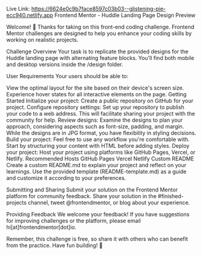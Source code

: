 Live Link: https://6624e0c9b7face8597c03b03--glistening-pie-ecc940.netlify.app
Frontend Mentor - Huddle Landing Page
Design Preview

Welcome! 👋 Thanks for taking on this front-end coding challenge. Frontend Mentor challenges are designed to help you enhance your coding skills by working on realistic projects.

Challenge Overview
Your task is to replicate the provided designs for the Huddle landing page with alternating feature blocks. You'll find both mobile and desktop versions inside the /design folder.

User Requirements
Your users should be able to:

View the optimal layout for the site based on their device's screen size.
Experience hover states for all interactive elements on the page.
Getting Started
Initialize your project: Create a public repository on GitHub for your project.
Configure repository settings: Set up your repository to publish your code to a web address. This will facilitate sharing your project with the community for help.
Review designs: Examine the designs to plan your approach, considering aspects such as font-size, padding, and margin. While the designs are in JPG format, you have flexibility in styling decisions.
Build your project: Feel free to use any workflow you're comfortable with. Start by structuring your content with HTML before adding styles.
Deploy your project: Host your project using platforms like GitHub Pages, Vercel, or Netlify.
Recommended Hosts
GitHub Pages
Vercel
Netlify
Custom README
Create a custom README.md to explain your project and reflect on your learnings. Use the provided template (README-template.md) as a guide and customize it according to your preferences.

Submitting and Sharing
Submit your solution on the Frontend Mentor platform for community feedback. Share your solution in the #finished-projects channel, tweet @frontendmentor, or blog about your experience.

Providing Feedback
We welcome your feedback! If you have suggestions for improving challenges or the platform, please email hi[at]frontendmentor[dot]io.

Remember, this challenge is free, so share it with others who can benefit from the practice. Have fun building! 🚀
